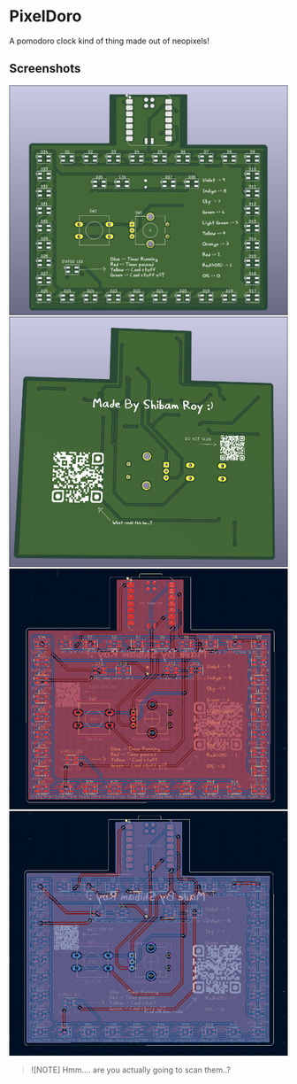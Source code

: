 # PixelDoro

A pomodoro clock kind of thing made out of neopixels!

## Screenshots

![first](screenshots/3d1.png)
![second](screenshots/3d2.png)
![third](screenshots/front.png)
![fourth](screenshots/back.png)


> ![NOTE]
> Hmm.... are you actually going to scan them..?
